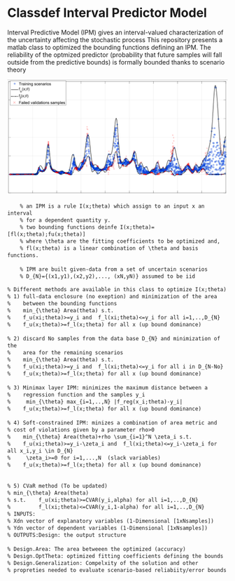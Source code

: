 #  Classdef Interval Predictor Model

Interval Predictive Model (IPM) gives an interval-valued characterization of the uncertainty affecting the stochastic process
This repository presents a matlab class to optimized the bounding functions defining an IPM.
The reliability of the optmized predictor (probability that future samples will fall outside from the predictive bounds) is formally bounded thanks to scenario theory

<p align="center">
  <img src="./figs/IPM_Example.png" alt="Size Limit CLI" width="650">
</p>
 
 
```
    % an IPM is a rule I(x;theta) which assign to an input x an interval
    % for a dependent quantity y.
    % two bounding functions deinfe I(x;theta)=[fl(x;theta);fu(x;theta)]
    % where \theta are the fitting coefficients to be optimized and,
    % fl(x;theta) is a linear combination of \theta and basis functions.
    
    % IPM are built given-data from a set of uncertain scenarios
    % D_{N}={(x1,y1),(x2,y2),..., (xN,yN)} assumed to be iid
```    

    % Different methods are available in this class to optimize I(x;theta)
    % 1) full-data enclosure (no exeption) and minimization of the area
    %    between the bounding functions
    %    min_{\theta} Area(theta) s.t.
    %    f_u(xi;theta)>=y_i and  f_l(xi;theta)<=y_i for all i=1,..,D_{N}
    %    f_u(x;theta)>=f_l(x;theta) for all x (up bound dominance)
    
    % 2) discard No samples from the data base D_{N} and minimization of the
    %    area for the remaining scenarios
    %    min_{\theta} Area(theta) s.t.
    %    f_u(xi;theta)>=y_i and  f_l(xi;theta)<=y_i for all i in D_{N-No}
    %    f_u(x;theta)>=f_l(x;theta) for all x (up bound dominance)
    
    % 3) Minimax layer IPM: minimizes the maximum distance between a
    %    regression function and the samples y_i
    %     min_{\theta} max_{i=1,..,N} |f_reg(x_i;theta)-y_i|
    %    f_u(x;theta)>=f_l(x;theta) for all x (up bound dominance)
    
    % 4) Soft-constrained IPM: minizes a combination of area metric and
    % cost of violations given by a parameter rho>0
    %    min_{\theta} Area(theta)+rho \sum_{i=1}^N \zeta_i s.t.
    %    f_u(xi;theta)>=y_i-\zeta_i and  f_l(xi;theta)<=y_i-\zeta_i for all x_i,y_i \in D_{N}
    %     \zeta_i>=0 for i=1,...,N  (slack variables)
    %    f_u(x;theta)>=f_l(x;theta) for all x (up bound dominance)
    
    
    % 5) CVaR method (To be updated)
    % min_{\theta} Area(theta)
    % s.t.    f_u(xi;theta)>=CVAR(y_i,alpha) for all i=1,..,D_{N}
    %         f_l(xi;theta)<=CVAR(y_i,1-alpha) for all i=1,..,D_{N}
    % INPUTS:
    % Xdn vector of explanatory variables (1-Dimensional [1xNsamples])
    % Ydn vector of dependent variables (1-Dimensional [1xNsamples])
    % OUTPUTS:Design: the output structure
    
    % Design.Area: The area betweeen the optimized (accuracy)
    % Design.OptTheta: optimized fitting coefficients defining the bounds
    % Design.Generalization: Compelxity of the solution and other
    % propreties needed to evaluate scenario-based reliabiity/error bounds
